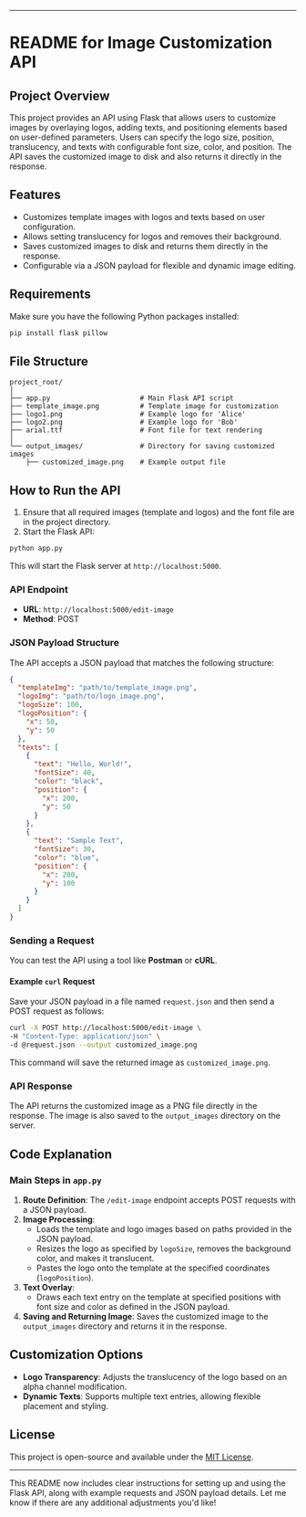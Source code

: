 
---

# README for Image Customization API

## Project Overview

This project provides an API using Flask that allows users to customize images by overlaying logos, adding texts, and positioning elements based on user-defined parameters. Users can specify the logo size, position, translucency, and texts with configurable font size, color, and position. The API saves the customized image to disk and also returns it directly in the response.

## Features

- Customizes template images with logos and texts based on user configuration.
- Allows setting translucency for logos and removes their background.
- Saves customized images to disk and returns them directly in the response.
- Configurable via a JSON payload for flexible and dynamic image editing.

## Requirements

Make sure you have the following Python packages installed:

```bash
pip install flask pillow
```

## File Structure

```
project_root/
│
├── app.py                      # Main Flask API script
├── template_image.png          # Template image for customization
├── logo1.png                   # Example logo for 'Alice'
├── logo2.png                   # Example logo for 'Bob'
├── arial.ttf                   # Font file for text rendering
│
└── output_images/              # Directory for saving customized images
    ├── customized_image.png    # Example output file
```

## How to Run the API

1. Ensure that all required images (template and logos) and the font file are in the project directory.
2. Start the Flask API:

```bash
python app.py
```

This will start the Flask server at `http://localhost:5000`.

### API Endpoint

- **URL**: `http://localhost:5000/edit-image`
- **Method**: POST

### JSON Payload Structure

The API accepts a JSON payload that matches the following structure:

```json
{
  "templateImg": "path/to/template_image.png",
  "logoImg": "path/to/logo_image.png",
  "logoSize": 100,
  "logoPosition": {
    "x": 50,
    "y": 50
  },
  "texts": [
    {
      "text": "Hello, World!",
      "fontSize": 40,
      "color": "black",
      "position": {
        "x": 200,
        "y": 50
      }
    },
    {
      "text": "Sample Text",
      "fontSize": 30,
      "color": "blue",
      "position": {
        "x": 200,
        "y": 100
      }
    }
  ]
}
```

### Sending a Request

You can test the API using a tool like **Postman** or **cURL**.

#### Example `curl` Request

Save your JSON payload in a file named `request.json` and then send a POST request as follows:

```bash
curl -X POST http://localhost:5000/edit-image \
-H "Content-Type: application/json" \
-d @request.json --output customized_image.png
```

This command will save the returned image as `customized_image.png`.

### API Response

The API returns the customized image as a PNG file directly in the response. The image is also saved to the `output_images` directory on the server.

## Code Explanation

### Main Steps in `app.py`

1. **Route Definition**: The `/edit-image` endpoint accepts POST requests with a JSON payload.
2. **Image Processing**:
   - Loads the template and logo images based on paths provided in the JSON payload.
   - Resizes the logo as specified by `logoSize`, removes the background color, and makes it translucent.
   - Pastes the logo onto the template at the specified coordinates (`logoPosition`).
3. **Text Overlay**:
   - Draws each text entry on the template at specified positions with font size and color as defined in the JSON payload.
4. **Saving and Returning Image**: Saves the customized image to the `output_images` directory and returns it in the response.

## Customization Options

- **Logo Transparency**: Adjusts the translucency of the logo based on an alpha channel modification.
- **Dynamic Texts**: Supports multiple text entries, allowing flexible placement and styling.

## License

This project is open-source and available under the [MIT License](LICENSE).

---

This README now includes clear instructions for setting up and using the Flask API, along with example requests and JSON payload details. Let me know if there are any additional adjustments you'd like!
